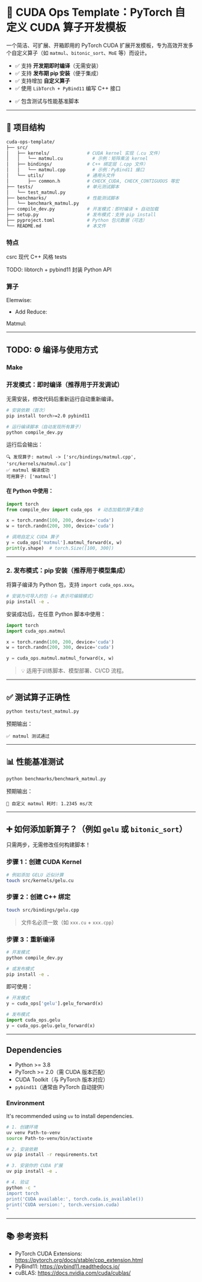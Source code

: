 # 🚀 CUDA Ops Template：PyTorch 自定义 CUDA 算子开发模板

一个简洁、可扩展、开箱即用的 PyTorch CUDA 扩展开发模板，专为高效开发多个自定义算子（如 `matmul`、`bitonic_sort`、`MoE` 等）而设计。

- ✅ 支持 **开发期即时编译**（无需安装）
- ✅ 支持 **发布期 pip 安装**（便于集成）
- ✅ 支持增加 **自定义算子**
- ✅ 使用 `LibTorch + PyBind11` 编写 C++ 接口
<!-- - ✅ 使用 `torch.utils.cpp_extension` 替代 CMake，简化构建 -->
- ✅ 包含测试与性能基准脚本

---

## 📁 项目结构

```bash
cuda-ops-template/
├── src/
│   ├── kernels/              # CUDA kernel 实现（.cu 文件）
│   │   └── matmul.cu           # 示例：矩阵乘法 kernel
│   ├── bindings/             # C++ 绑定层（.cpp 文件）
│   │   └── matmul.cpp          # 示例：PyBind11 接口
│   └── utils/                # 通用头文件
│       ├── common.h          # CHECK_CUDA, CHECK_CONTIGUOUS 等宏
├── tests/                    # 单元测试脚本
│   └── test_matmul.py
├── benchmarks/               # 性能测试脚本
│   └── benchmark_matmul.py
├── compile_dev.py            # 开发模式：即时编译 + 自动加载
├── setup.py                  # 发布模式：支持 pip install
├── pyproject.toml            # Python 包元数据（可选）
└── README.md                 # 本文件
```

### 特点

csrc 现代 C++ 风格 tests

TODO: libtorch + pybind11 封装 Python API


### 算子

Elemwise:
- Add
Reduce:

Matmul:


---

## TODO: ⚙️ 编译与使用方式

### Make

### 开发模式：即时编译（推荐用于开发调试）

无需安装，修改代码后重新运行自动重新编译。

```bash
# 安装依赖（首次）
pip install torch>=2.0 pybind11

# 运行编译脚本（自动发现所有算子）
python compile_dev.py
```

运行后会输出：
```
🔍 发现算子: matmul -> ['src/bindings/matmul.cpp', 'src/kernels/matmul.cu']
✅ matmul 编译成功
可用算子: ['matmul']
```

#### 在 Python 中使用：

```python
import torch
from compile_dev import cuda_ops  # 动态加载的算子集合

x = torch.randn(100, 200, device='cuda')
w = torch.randn(200, 300, device='cuda')

# 调用自定义 CUDA 算子
y = cuda_ops['matmul'].matmul_forward(x, w)
print(y.shape)  # torch.Size([100, 300])
```

---

### 2. 发布模式：pip 安装（推荐用于模型集成）

将算子编译为 Python 包，支持 `import cuda_ops.xxx`。

```bash
# 安装为可导入的包（-e 表示可编辑模式）
pip install -e .
```

安装成功后，在任意 Python 脚本中使用：

```python
import torch
import cuda_ops.matmul

x = torch.randn(100, 200, device='cuda')
w = torch.randn(200, 300, device='cuda')

y = cuda_ops.matmul.matmul_forward(x, w)
```

> 💡 适用于训练脚本、模型部署、CI/CD 流程。

---

## ✅ 测试算子正确性

```bash
python tests/test_matmul.py
```

预期输出：
```
✅ matmul 测试通过
```

---

## 📊 性能基准测试

```bash
python benchmarks/benchmark_matmul.py
```

预期输出：
```
🚀 自定义 matmul 耗时: 1.2345 ms/次
```

---

## ➕ 如何添加新算子？（例如 `gelu` 或 `bitonic_sort`）

只需两步，无需修改任何构建脚本！

### 步骤 1：创建 CUDA Kernel
```bash
# 例如添加 GELU 近似计算
touch src/kernels/gelu.cu
```

### 步骤 2：创建 C++ 绑定
```bash
touch src/bindings/gelu.cpp
```

> 文件名必须一致（如 `xxx.cu` + `xxx.cpp`）

### 步骤 3：重新编译
```bash
# 开发模式
python compile_dev.py

# 或发布模式
pip install -e .
```

即可使用：
```python
# 开发模式
y = cuda_ops['gelu'].gelu_forward(x)

# 发布模式
import cuda_ops.gelu
y = cuda_ops.gelu.gelu_forward(x)
```

---

## Dependencies

- Python >= 3.8
- PyTorch >= 2.0（需 CUDA 版本匹配）
- CUDA Toolkit（与 PyTorch 版本对应）
- `pybind11`（通常由 PyTorch 自动提供）


### Environment

It's recommended using `uv` to install dependencies.

```bash
# 1. 创建环境
uv venv Path-to-venv
source Path-to-venv/bin/activate

# 2. 安装依赖
uv pip install -r requirements.txt

# 3. 安装你的 CUDA 扩展
uv pip install -e .

# 4. 验证
python -c "
import torch
print('CUDA available:', torch.cuda.is_available())
print('CUDA version:', torch.version.cuda)
"
```

---

## 📚 参考资料

- PyTorch CUDA Extensions: https://pytorch.org/docs/stable/cpp_extension.html
- PyBind11: https://pybind11.readthedocs.io/
- cuBLAS: https://docs.nvidia.com/cuda/cublas/

